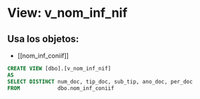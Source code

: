 # View: v_nom_inf_nif

## Usa los objetos:
- [[nom_inf_coniif]]

```sql
CREATE VIEW [dbo].[v_nom_inf_nif]
AS
SELECT DISTINCT num_doc, tip_doc, sub_tip, ano_doc, per_doc
FROM            dbo.nom_inf_coniif


```
